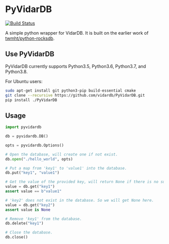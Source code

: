 # PyVidarDB

[![Build Status](https://dev.azure.com/vidardb/PyVidarDB/_apis/build/status/vidardb.PyVidarDB?branchName=master)](https://dev.azure.com/vidardb/PyVidarDB/_build/latest?definitionId=1&branchName=master)

A simple python wrapper for VidarDB. It is built on the earlier work
of [twmht/python-rocksdb](https://github.com/twmht/python-rocksdb/tree/pybind11).

## Use PyVidarDB

PyVidarDB currently supports Python3.5, Python3.6, Python3.7, and Python3.8.

For Ubuntu users:

```bash
sudo apt-get install git python3-pip build-essential cmake
git clone --recursive https://github.com/vidardb/PyVidarDB.git
pip install ./PyVidarDB
```

## Usage

```python
import pyvidardb

db = pyvidardb.DB()

opts = pyvidardb.Options()

# Open the database, will create one if not exist.
db.open("./hello_world", opts)

# Put a map from 'key1' to 'value1' into the database.
db.put("key1", "value1")

# Get the value of the provided key, will return None if there is no such key in the database.
value = db.get("key1")
assert value == b"value1"

# 'key2' does not exist in the database. So we will get None here.
value = db.get("key2")
assert value is None

# Remove 'key1' from the database.
db.delete("key1")

# Close the database.
db.close()
```
